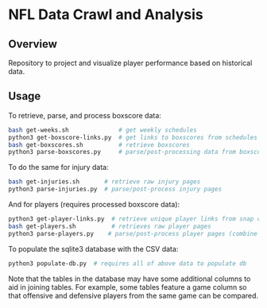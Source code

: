 # NFL Data Crawl and Analysis

## Overview

Repository to project and visualize player performance based on historical data.

## Usage

To retrieve, parse, and process boxscore data:

```sh
bash get-weeks.sh              # get weekly schedules
python3 get-boxscore-links.py  # get links to boxscores from schedules
bash get-boxscores.sh          # retrieve boxscores
python3 parse-boxscores.py     # parse/post-processing data from boxscores
```

To do the same for injury data:

```sh
bash get-injuries.sh       # retrieve raw injury pages
python3 parse-injuries.py  # parse/post-process injury pages
```

And for players (requires processed boxscore data):

```sh
python3 get-player-links.py  # retrieve unique player links from snap counts
bash get-players.sh          # retrieves raw player pages
python3 parse-players.py    # parse/post-process player pages (combine data)
```

To populate the sqlite3 database with the CSV data:

```sh
python3 populate-db.py  # requires all of above data to populate db
```

Note that the tables in the database may have some additional columns to aid in joining tables. For example, some tables feature a game column so that offensive and defensive players from the same game can be compared.
